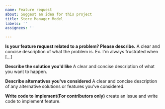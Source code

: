 ```yaml
---
name: Feature request
about: Suggest an idea for this project
title: Store Manager Model
labels: ''
assignees: ''

---
```


**Is your feature request related to a problem? Please describe.**
A clear and concise description of what the problem is. Ex. I'm always frustrated when [...]

**Describe the solution you'd like**
A clear and concise description of what you want to happen.

**Describe alternatives you've considered**
A clear and concise description of any alternative solutions or features you've considered.

**Write code to implement(For contributors only)**
create an issue and write code to implement feature.

